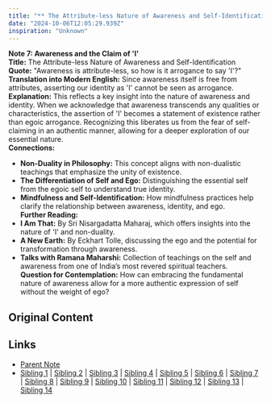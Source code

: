 ```yaml
---
title: "** The Attribute-less Nature of Awareness and Self-Identification"
date: "2024-10-06T12:05:29.939Z"
inspiration: "Unknown"
---
```


  
**Note 7: Awareness and the Claim of 'I'**  
**Title:** The Attribute-less Nature of Awareness and Self-Identification  
**Quote:** "Awareness is attribute-less, so how is it arrogance to say 'I'?"  
**Translation into Modern English:** Since awareness itself is free from attributes, asserting our identity as 'I' cannot be seen as arrogance.  
**Explanation:** This reflects a key insight into the nature of awareness and identity. When we acknowledge that awareness transcends any qualities or characteristics, the assertion of 'I' becomes a statement of existence rather than egoic arrogance. Recognizing this liberates us from the fear of self-claiming in an authentic manner, allowing for a deeper exploration of our essential nature.  
**Connections:**  
- **Non-Duality in Philosophy:** This concept aligns with non-dualistic teachings that emphasize the unity of existence.  
- **The Differentiation of Self and Ego:** Distinguishing the essential self from the egoic self to understand true identity.  
- **Mindfulness and Self-Identification:** How mindfulness practices help clarify the relationship between awareness, identity, and ego.  
**Further Reading:**  
- **I Am That:** By Sri Nisargadatta Maharaj, which offers insights into the nature of 'I' and non-duality.  
- **A New Earth:** By Eckhart Tolle, discussing the ego and the potential for transformation through awareness.  
- **Talks with Ramana Maharshi:** Collection of teachings on the self and awareness from one of India’s most revered spiritual teachers.  
**Question for Contemplation:** How can embracing the fundamental nature of awareness allow for a more authentic expression of self without the weight of ego?  



## Original Content



## Links

- [Parent Note](/parent-note.md)
- [Sibling 1](/zettel1.md) | [Sibling 2](/zettel2.md) | [Sibling 3](/zettel3.md) | [Sibling 4](/zettel4.md) | [Sibling 5](/zettel5.md) | [Sibling 6](/zettel6.md) | [Sibling 7](/zettel7.md) | [Sibling 8](/zettel8.md) | [Sibling 9](/zettel9.md) | [Sibling 10](/zettel10.md) | [Sibling 11](/zettel11.md) | [Sibling 12](/zettel12.md) | [Sibling 13](/zettel13.md) | [Sibling 14](/zettel14.md)
